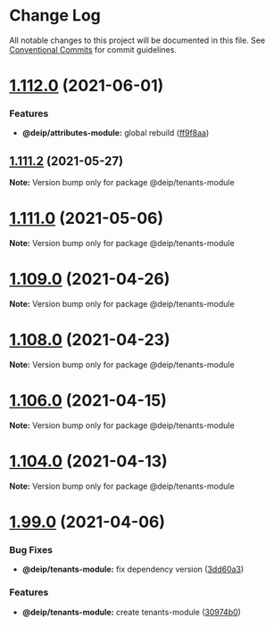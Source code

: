 # Change Log

All notable changes to this project will be documented in this file.
See [Conventional Commits](https://conventionalcommits.org) for commit guidelines.

# [1.112.0](https://gitlab.com/DEIP/deip-client-modules/compare/v1.111.3...v1.112.0) (2021-06-01)


### Features

* **@deip/attributes-module:** global rebuild ([ff9f8aa](https://gitlab.com/DEIP/deip-client-modules/commit/ff9f8aabbffe26f4341462ba44353241eb669dd8))





## [1.111.2](https://gitlab.com/DEIP/deip-client-modules/compare/v1.111.1...v1.111.2) (2021-05-27)

**Note:** Version bump only for package @deip/tenants-module





# [1.111.0](https://gitlab.com/DEIP/deip-client-modules/compare/v1.110.1...v1.111.0) (2021-05-06)

**Note:** Version bump only for package @deip/tenants-module





# [1.109.0](https://gitlab.com/DEIP/deip-client-modules/compare/v1.108.0...v1.109.0) (2021-04-26)

**Note:** Version bump only for package @deip/tenants-module





# [1.108.0](https://gitlab.com/DEIP/deip-client-modules/compare/v1.107.0...v1.108.0) (2021-04-23)

**Note:** Version bump only for package @deip/tenants-module





# [1.106.0](https://gitlab.com/DEIP/deip-client-modules/compare/v1.105.0...v1.106.0) (2021-04-15)

**Note:** Version bump only for package @deip/tenants-module





# [1.104.0](https://gitlab.com/DEIP/deip-client-modules/compare/v1.103.0...v1.104.0) (2021-04-13)

**Note:** Version bump only for package @deip/tenants-module





# [1.99.0](https://gitlab.com/DEIP/deip-client-modules/compare/v1.98.0...v1.99.0) (2021-04-06)


### Bug Fixes

* **@deip/tenants-module:** fix dependency version ([3dd60a3](https://gitlab.com/DEIP/deip-client-modules/commit/3dd60a3063d704c783745a072e82670992a454d5))


### Features

* **@deip/tenants-module:** create tenants-module ([30974b0](https://gitlab.com/DEIP/deip-client-modules/commit/30974b094d52448d9f62e04e7227161e271877fa))
